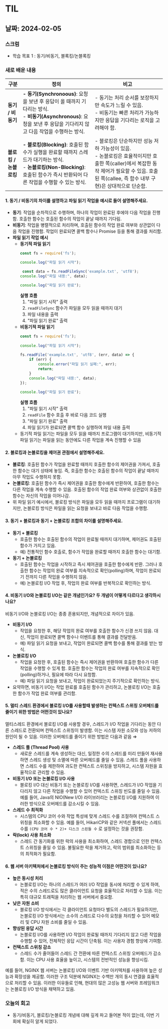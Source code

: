 # TIL

## 날짜: 2024-02-05

### 스크럼
- 학습 목표 1 : 동기/비동기, 블록킹/논블록킹

### 새로 배운 내용

| **구분** | **정의**                                                                                                                 | **비고**                                                                                                                    |
| --- |------------------------------------------------------------------------------------------------------------------------|---------------------------------------------------------------------------------------------------------------------------|
| **동기 / 비동기** | **- 동기(Synchronoous)**: 요청을 보낸 후 응답이 올 때까지 기다리는 방식. <br>- **비동기(Asynchronous)**: 요청을 보낸 후 응답을 기다리지 않고 다음 작업을 수행하는 방식. | - 동기는 처리 순서를 보장하지만 속도가 느릴 수 있음. <br>- 비동기는 빠른 처리가 가능하지만 응답을 기다리는 로직을 고려해야 함.                                              |
| **블로킹 / 논블로킹** | **- 블로킹(Blocking)**: 호출된 함수가 실행을 완료할 때까지 스레드가 대기하는 방식. <br>- **논블로킹(Non-Blocking)**: 호출된 함수가 즉시 반환되어 다른 작업을 수행할 수 있는 방식. | - 블로킹은 단순하지만 성능 저하 가능성이 있음. <br>- 논블로킹은 효율적이지만 호출한 쪽(caller)에서 복잡한 동작 제어가 필요할 수 있음. 호출된 쪽(callee, 즉 함수 내부 구현)은 상대적으로 단순함. |

#### 1. 동기 / 비동기의 차이를 설명하고 파일 읽기 작업을 예시로 들어 설명해주세요.
- **동기**: 작업을 순차적으로 수행하며, 하나의 작업이 완료된 후에야 다음 작업을 진행함. 호출한 함수는 호출된 함수의 작업이 끝날 때까지 기다림.
- **비동기**: 작업을 병렬적으로 처리하며, 호출된 함수의 작업 완료 여부와 상관없이 다음 작업을 진행함. 작업이 완료되면 콜백 함수나 Promise 등을 통해 결과를 처리함.
- **파일 읽기 작업 예시**
  - **동기적 파일 읽기**
    ```jsx
    const fs = require('fs');
    
    console.log("파일 읽기 시작");
    
     const data = fs.readFileSync('example.txt', 'utf8');
    console.log("파일 내용:", data);
    
    console.log("파일 읽기 완료");
    ```
    **실행 흐름**
    1. "파일 읽기 시작" 출력
    2. `readFileSync` 함수가 파일을 모두 읽을 때까지 대기
    3. 파일 내용을 출력
    4. "파일 읽기 완료" 출력
  - **비동기적 파일 읽기**
    ```jsx
    const fs = require('fs');
            
    console.log("파일 읽기 시작");
            
    fs.readFile('example.txt', 'utf8', (err, data) => {
        if (err) {
            console.error("파일 읽기 실패:", err);
            return;
        }
        console.log("파일 내용:", data);
    });
            
    console.log("파일 읽기 완료");
    ```
     **실행 흐름**
    1. "파일 읽기 시작" 출력
    2. `readFile` 함수 호출 후 바로 다음 코드 실행
    3. "파일 읽기 완료" 출력
    4. 파일 읽기가 완료되면 콜백 함수 실행하여 파일 내용 출력
  - 동기적 파일 읽기는 파일을 모두 읽을 때까지 프로그램이 대기하지만, 비동기적 파일 읽기는 파일을 읽는 동안에도 다른 작업을 계속 진행할 수 있음

#### 2. 블로킹과 논블로킹을 제어권 관점에서 설명해주세요.
- **블로킹**: 호출된 함수가 작업을 완료할 때까지 호출한 함수의 제어권을 가져서, 호출한 함수는 대기 상태에 놓임. 즉, 호출한 함수는 호출된 함수의 작업이 끝날 때까지 아무 작업도 수행하지 못함.
- **논블로킹**: 호출된 함수가 즉시 제어권을 호출한 함수에게 반환하여, 호출한 함수는 다른 작업을 계속 수행할 수 있음. 호출된 함수의 작업 완료 여부와 상관없이 호출한 함수는 자신의 작업을 이어나감.
- 위 파일 읽기 예시에서, 블로킹 방식은 파일을 모두 읽을 때까지 프로그램이 대기하지만, 논블로킹 방식은 파일을 읽는 요청을 보내고 바로 다음 작업을 수행함.

#### 3. 동기 + 블로킹과 동기 + 논블로킹 조합의 차이를 설명해주세요.
- **동기 + 블로킹**
  - 호출한 함수는 호출된 함수의 작업이 완료될 때까지 대기하며, 제어권도 호출된 함수가 가지고 있음.
  - 예) 전통적인 함수 호출로, 함수가 작업을 완료할 때까지 호출한 함수는 대기함.
- **동기 + 논블로킹**
  - 호출된 함수는 작업을 시작하고 즉시 제어권을 호출한 함수에게 반환. 그러나 호출한 함수는 작업의 완료 여부를 지속적으로 확인(polling)하며, 작업이 완료되기 전까지 다른 작업을 수행하지 않음.
  - 예) 논블로킹 I/O 작업 후, 작업의 완료 여부를 반복적으로 확인하는 방식.

#### 4. 비동기 I/O와 논블로킹 I/O는 같은 개념인가요? 두 개념이 어떻게 다르다고 생각하시나요?
비동기 I/O와 논블로킹 I/O는 종종 혼용되지만, 개념적으로 차이가 있음.
- **비동기 I/O**
  - 작업을 요청한 후, 해당 작업의 완료 여부를 호출한 함수가 신경 쓰지 않음. 대신, 작업이 완료되면 콜백 함수나 이벤트를 통해 결과를 전달받음.
  - 예) 파일 읽기 요청을 보내고, 작업이 완료되면 콜백 함수를 통해 결과를 받는 방식.
- **논블로킹 I/O**
    - 작업을 요청한 후, 호출된 함수는 즉시 제어권을 반환하여 호출한 함수가 다른 작업을 수행할 수 있게 함. 호출한 함수는 작업의 완료 여부를 지속적으로 확인(polling)하거나, 필요에 따라 다시 요청함.
    - 예) 파일 읽기 요청을 보내고, 작업이 완료되었는지 주기적으로 확인하는 방식.
- 요약하면, 비동기 I/O는 작업 완료를 호출된 함수가 관리하고, 논블로킹 I/O는 호출한 함수가 작업 완료 여부를 관리함.

#### 5. 멀티 스레드 환경에서 블로킹 I/O를 사용할때 발생하는 컨텍스트 스위칭 오버헤드를 줄이기 위한 방법은 어떤것이 있나요?
멀티스레드 환경에서 블로킹 I/O를 사용할 경우, 스레드가 I/O 작업을 기다리는 동안 다른 스레드로 전환되며 컨텍스트 스위칭이 발생함. 이는 시스템 자원 소모와 성능 저하의 원인이 될 수 있음. 이러한 오버헤드를 줄이기 위한 방법은 다음과 같음 ⇒
- **스레드 풀 (Thread Pool) 사용**
  - 새로운 스레드를 계속 생성하는 대신, 일정한 수의 스레드를 미리 만들어 재사용하면 스레드 생성 및 소멸에 따른 오버헤드를 줄일 수 있음. 스레드 풀을 사용하면 스레드 수를 제한하여 과도한 컨텍스트 스위칭을 방지하고, 시스템 자원을 효율적으로 관리할 수 있음.
- **비동기 I/O 또는 논블로킹 I/O 사용**
  - 블로킹 I/O 대신 비동기 또는 논블로킹 I/O를 사용하면, 스레드가 I/O 작업을 기다리지 않고 다른 작업을 수행할 수 있어 컨텍스트 스위칭 빈도를 줄일 수 있음. 예를 들어, Java의 NIO(New I/O) 라이브러리는 논블로킹 I/O를 지원하여 이러한 방식으로 오버헤드를 감소시킬 수 있음.
- **스레드 수 최적화**
  - 시스템의 CPU 코어 수와 작업 특성에 맞게 스레드 수를 조절하여 컨텍스트 스위칭을 최소화할 수 있음. 예를 들어, HikariCP와 같은 커넥션 풀에서는 스레드 수를 `(CPU 코어 수 * 2)+ 디스크 스핀들 수` 로 설정하는 것을 권장함.
- **락(lock) 사용 최소화**
  - 스레드 간 동기화를 위한 락의 사용을 최소화하여, 스레드 경합으로 인한 컨텍스트 스위칭을 줄일 수 있음. 불필요한 락을 제거하고, 락의 범위를 최소화하는 등의 최적화가 필요함.

#### 6. 웹 서버 아키텍처에서 논블로킹 방식이 주는 성능적 이점은 어떤것이 있나요?
- **높은 동시성 처리**
  - 논블로킹 I/O는 하나의 스레드가 여러 I/O 작업을 동시에 처리할 수 있게 하여, 적은 수의 스레드로도 많은 클라이언트 요청을 효율적으로 처리할 수 있음. 이는 특히 대규모 트래픽을 처리하는 웹 서버에서 중요함.
- **낮은 자원 소비**
  - 블로킹 I/O 방식에서는 각 클라이언트 요청마다 별도의 스레드가 필요하지만, 논블로킹 I/O 방식에서는 소수의 스레드로 다수의 요청을 처리할 수 있어 메모리 및 CPU 자원 소비를 줄일 수 있음.
- **향상된 응답 시간**
  - 논블로킹 I/O를 사용하면 I/O 작업이 완료될 때까지 기다리지 않고 다른 작업을 수행할 수 있어, 전체적인 응답 시간이 단축됨. 이는 사용자 경험 향상에 기여함.
- **컨텍스트 스위칭 감소**
  - 스레드 수가 줄어들어 스레드 간 전환에 따른 컨텍스트 스위칭 오버헤드가 감소함. 이는 CPU 사용 효율을 높이고, 시스템의 전반적인 성능을 향상시킴.

예를 들어, NGINX 웹 서버는 논블로킹 I/O와 이벤트 기반 아키텍처를 사용하여 높은 성능과 확장성을 제공함. 이러한 구조 덕분에 NGINX는 수백만 개의 동시 연결을 효율적으로 처리할 수 있음.
   이러한 이유들로 인해, 현대의 많은 고성능 웹 서버와 프레임워크는 논블로킹 I/O 방식을 채택하고 있음.


### 오늘의 회고
- 동기/비동기, 블로킹/논블로킹 개념에 대해 깊게 파고 들어본 적이 없는데, 이번 기회에 확실히 알게 되었다.